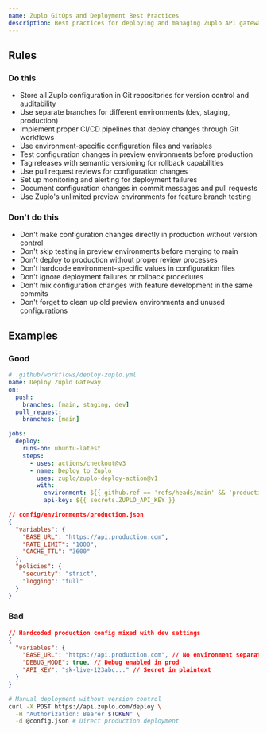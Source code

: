 ```yaml
---
name: Zuplo GitOps and Deployment Best Practices
description: Best practices for deploying and managing Zuplo API gateways with GitOps workflows
---
```

## Rules

### Do this

- Store all Zuplo configuration in Git repositories for version control and auditability  
- Use separate branches for different environments (dev, staging, production)
- Implement proper CI/CD pipelines that deploy changes through Git workflows
- Use environment-specific configuration files and variables
- Test configuration changes in preview environments before production
- Tag releases with semantic versioning for rollback capabilities
- Use pull request reviews for configuration changes
- Set up monitoring and alerting for deployment failures
- Document configuration changes in commit messages and pull requests
- Use Zuplo's unlimited preview environments for feature branch testing

### Don't do this

- Don't make configuration changes directly in production without version control
- Don't skip testing in preview environments before merging to main
- Don't deploy to production without proper review processes
- Don't hardcode environment-specific values in configuration files
- Don't ignore deployment failures or rollback procedures
- Don't mix configuration changes with feature development in the same commits
- Don't forget to clean up old preview environments and unused configurations

## Examples

### Good

```yaml
# .github/workflows/deploy-zuplo.yml
name: Deploy Zuplo Gateway
on:
  push:
    branches: [main, staging, dev]
  pull_request:
    branches: [main]

jobs:
  deploy:
    runs-on: ubuntu-latest
    steps:
      - uses: actions/checkout@v3
      - name: Deploy to Zuplo
        uses: zuplo/zuplo-deploy-action@v1
        with:
          environment: ${{ github.ref == 'refs/heads/main' && 'production' || 'staging' }}
          api-key: ${{ secrets.ZUPLO_API_KEY }}
```

```json
// config/environments/production.json
{
  "variables": {
    "BASE_URL": "https://api.production.com",
    "RATE_LIMIT": "1000", 
    "CACHE_TTL": "3600"
  },
  "policies": {
    "security": "strict",
    "logging": "full"
  }
}
```

### Bad

```json
// Hardcoded production config mixed with dev settings
{
  "variables": {
    "BASE_URL": "https://api.production.com", // No environment separation
    "DEBUG_MODE": true, // Debug enabled in prod
    "API_KEY": "sk-live-123abc..." // Secret in plaintext
  }
}
```

```bash
# Manual deployment without version control
curl -X POST https://api.zuplo.com/deploy \
  -H "Authorization: Bearer $TOKEN" \
  -d @config.json # Direct production deployment
```
